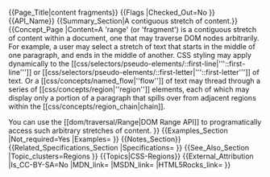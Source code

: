 {{Page_Title|content fragments}}
{{Flags
|Checked_Out=No
}}
{{API_Name}}
{{Summary_Section|A contiguous stretch of content.}}
{{Concept_Page
|Content=A 'range' (or 'fragment') is a contiguous stretch of content
within a document, one that may traverse DOM nodes arbitrarily. For
example, a user may select a stretch of text that starts in the middle
of one paragraph, and ends in the middle of another. CSS styling may
apply dynamically to the
[[css/selectors/pseudo-elements/::first-line|'''::first-line''']] or
[[css/selectors/pseudo-elements/::first-letter|'''::first-letter''']]
of text.  Or a [[css/concepts/named_flow|''flow'']] of text may thread
through a series of [[css/concepts/region|''region'']] elements, each
of which may display only a portion of a paragraph that spills over
from adjacent regions within the [[css/concepts/region_chain|chain]].

You can use the [[dom/traversal/Range|DOM Range API]] to
programatically access such arbitrary stretches of content.
}}
{{Examples_Section
|Not_required=Yes
|Examples=
}}
{{Notes_Section}}
{{Related_Specifications_Section
|Specifications=
}}
{{See_Also_Section
|Topic_clusters=Regions
}}
{{Topics|CSS-Regions}}
{{External_Attribution
|Is_CC-BY-SA=No
|MDN_link=
|MSDN_link=
|HTML5Rocks_link=
}}